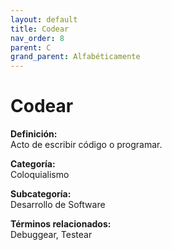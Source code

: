 ```yaml
---
layout: default
title: Codear
nav_order: 8
parent: C
grand_parent: Alfabéticamente
---
```


# Codear

**Definición:**  
Acto de escribir código o programar.

**Categoría:**  
Coloquialismo  

**Subcategoría:**  
Desarrollo de Software

**Términos relacionados:**  
Debuggear, Testear
